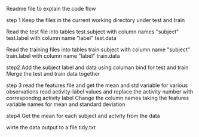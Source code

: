 Readme file to explain the code flow

step 1
Keep the files in the current working directory under test and train

Read the test file  into tables 
test.subject with column names "subject"
test.label with column name "label"
test.data 

Read the training files into tables
train.subject with column name "subject"
train.label   with column name "label"
train.data

step2
Add the subject label and  data using columan bind for test and train
Merge the test and train data together

step 3 
read the features file and get the mean and std variable for various observations
read activity-label values and replace the activity number with correspondng activity label
Change the column names taking the features variable names for mean and standard deviation

step4
Get the mean for each subject and actvity from the data

wirte the data output to a file tidy.txt

